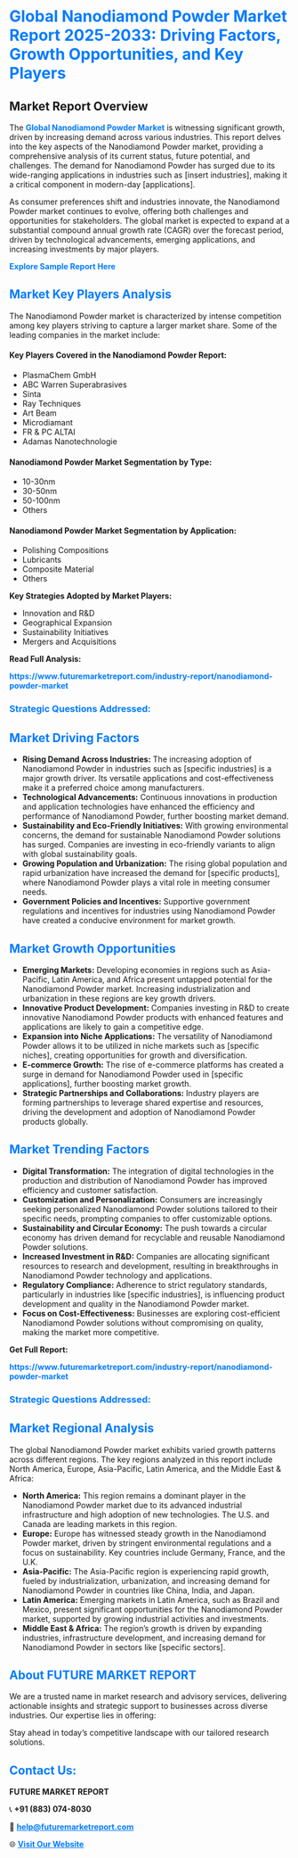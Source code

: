 <h1 style="color: #007BFF;">Global Nanodiamond Powder Market Report 2025-2033: Driving Factors, Growth Opportunities, and Key Players</h1>

<section id="overview">
<h2>Market Report Overview</h2>
<p>The <a href="https://www.futuremarketreport.com/industry-report/nanodiamond-powder-market" style="color: #007BFF; text-decoration: none;"><strong>Global Nanodiamond Powder Market</strong></a> is witnessing significant growth, driven by increasing demand across various industries. This report delves into the key aspects of the Nanodiamond Powder market, providing a comprehensive analysis of its current status, future potential, and challenges. The demand for Nanodiamond Powder has surged due to its wide-ranging applications in industries such as [insert industries], making it a critical component in modern-day [applications].</p>
<p>As consumer preferences shift and industries innovate, the Nanodiamond Powder market continues to evolve, offering both challenges and opportunities for stakeholders. The global market is expected to expand at a substantial compound annual growth rate (CAGR) over the forecast period, driven by technological advancements, emerging applications, and increasing investments by major players.</p>
</section>

<section id="overview">
<p><a href="https://www.futuremarketreport.com/request-sample/reportId=53024" style="color: #007BFF; text-decoration: none;"><strong>Explore Sample Report Here</strong></a></p>
</section>

<section id="key-players">
<h2 style="color: #007BFF;">Market Key Players Analysis</h2>
<p>The Nanodiamond Powder market is characterized by intense competition among key players striving to capture a larger market share. Some of the leading companies in the market include:</p>
<h4>Key Players Covered in the Nanodiamond Powder Report:</h4>
<ul><li>PlasmaChem GmbH</li><li>ABC Warren Superabrasives</li><li>Sinta</li><li>Ray Techniques</li><li>Art Beam</li><li>Microdiamant</li><li>FR &amp; PC ALTAI</li><li>Adamas Nanotechnologie</li></ul>
<h4>Nanodiamond Powder Market Segmentation by Type:</h4>
<ul><li>10-30nm</li><li>30-50nm</li><li>50-100nm</li><li>Others</li></ul>

<h4>Nanodiamond Powder Market Segmentation by Application:</h4>
<ul><li>Polishing Compositions</li><li>Lubricants</li><li>Composite Material</li><li>Others</li></ul>
<p><strong>Key Strategies Adopted by Market Players:</strong></p>
<ul>
<li>Innovation and R&D</li>
<li>Geographical Expansion</li>
<li>Sustainability Initiatives</li>
<li>Mergers and Acquisitions</li>
</ul>
</section>

<section>
<p><strong>Read Full Analysis: </strong></p><a href="https://www.futuremarketreport.com/industry-report/nanodiamond-powder-market" style="color: #007BFF; text-decoration: none;"><strong>https://www.futuremarketreport.com/industry-report/nanodiamond-powder-market</strong></a>
<h3 style="color: #007BFF;">Strategic Questions Addressed:</h3>
</section>

<section id="driving-factors">
<h2 style="color: #007BFF;">Market Driving Factors</h2>
<ul>
<li><strong>Rising Demand Across Industries:</strong> The increasing adoption of Nanodiamond Powder in industries such as [specific industries] is a major growth driver. Its versatile applications and cost-effectiveness make it a preferred choice among manufacturers.</li>
<li><strong>Technological Advancements:</strong> Continuous innovations in production and application technologies have enhanced the efficiency and performance of Nanodiamond Powder, further boosting market demand.</li>
<li><strong>Sustainability and Eco-Friendly Initiatives:</strong> With growing environmental concerns, the demand for sustainable Nanodiamond Powder solutions has surged. Companies are investing in eco-friendly variants to align with global sustainability goals.</li>
<li><strong>Growing Population and Urbanization:</strong> The rising global population and rapid urbanization have increased the demand for [specific products], where Nanodiamond Powder plays a vital role in meeting consumer needs.</li>
<li><strong>Government Policies and Incentives:</strong> Supportive government regulations and incentives for industries using Nanodiamond Powder have created a conducive environment for market growth.</li>
</ul>
</section>

<section id="growth-opportunities">
<h2 style="color: #007BFF;">Market Growth Opportunities</h2>
<ul>
<li><strong>Emerging Markets:</strong> Developing economies in regions such as Asia-Pacific, Latin America, and Africa present untapped potential for the Nanodiamond Powder market. Increasing industrialization and urbanization in these regions are key growth drivers.</li>
<li><strong>Innovative Product Development:</strong> Companies investing in R&D to create innovative Nanodiamond Powder products with enhanced features and applications are likely to gain a competitive edge.</li>
<li><strong>Expansion into Niche Applications:</strong> The versatility of Nanodiamond Powder allows it to be utilized in niche markets such as [specific niches], creating opportunities for growth and diversification.</li>
<li><strong>E-commerce Growth:</strong> The rise of e-commerce platforms has created a surge in demand for Nanodiamond Powder used in [specific applications], further boosting market growth.</li>
<li><strong>Strategic Partnerships and Collaborations:</strong> Industry players are forming partnerships to leverage shared expertise and resources, driving the development and adoption of Nanodiamond Powder products globally.</li>
</ul>
</section>

<section id="trending-factors">
<h2 style="color: #007BFF;">Market Trending Factors</h2>
<ul>
<li><strong>Digital Transformation:</strong> The integration of digital technologies in the production and distribution of Nanodiamond Powder has improved efficiency and customer satisfaction.</li>
<li><strong>Customization and Personalization:</strong> Consumers are increasingly seeking personalized Nanodiamond Powder solutions tailored to their specific needs, prompting companies to offer customizable options.</li>
<li><strong>Sustainability and Circular Economy:</strong> The push towards a circular economy has driven demand for recyclable and reusable Nanodiamond Powder solutions.</li>
<li><strong>Increased Investment in R&D:</strong> Companies are allocating significant resources to research and development, resulting in breakthroughs in Nanodiamond Powder technology and applications.</li>
<li><strong>Regulatory Compliance:</strong> Adherence to strict regulatory standards, particularly in industries like [specific industries], is influencing product development and quality in the Nanodiamond Powder market.</li>
<li><strong>Focus on Cost-Effectiveness:</strong> Businesses are exploring cost-efficient Nanodiamond Powder solutions without compromising on quality, making the market more competitive.</li>
</ul>
</section>

<section>
<p><strong>Get Full Report: </strong></p><a href="https://www.futuremarketreport.com/industry-report/nanodiamond-powder-market" style="color: #007BFF; text-decoration: none;"><strong>https://www.futuremarketreport.com/industry-report/nanodiamond-powder-market</strong></a>
<h3 style="color: #007BFF;">Strategic Questions Addressed:</h3>
</section>


<section id="regional-analysis">
<h2 style="color: #007BFF;">Market Regional Analysis</h2>
<p>The global Nanodiamond Powder market exhibits varied growth patterns across different regions. The key regions analyzed in this report include North America, Europe, Asia-Pacific, Latin America, and the Middle East & Africa:</p>
<ul>
<li><strong>North America:</strong> This region remains a dominant player in the Nanodiamond Powder market due to its advanced industrial infrastructure and high adoption of new technologies. The U.S. and Canada are leading markets in this region.</li>
<li><strong>Europe:</strong> Europe has witnessed steady growth in the Nanodiamond Powder market, driven by stringent environmental regulations and a focus on sustainability. Key countries include Germany, France, and the U.K.</li>
<li><strong>Asia-Pacific:</strong> The Asia-Pacific region is experiencing rapid growth, fueled by industrialization, urbanization, and increasing demand for Nanodiamond Powder in countries like China, India, and Japan.</li>
<li><strong>Latin America:</strong> Emerging markets in Latin America, such as Brazil and Mexico, present significant opportunities for the Nanodiamond Powder market, supported by growing industrial activities and investments.</li>
<li><strong>Middle East & Africa:</strong> The region’s growth is driven by expanding industries, infrastructure development, and increasing demand for Nanodiamond Powder in sectors like [specific sectors].</li>
</ul>
</section>

<footer>
<h2 style="color: #007BFF;">About FUTURE MARKET REPORT</h2>
<p>We are a trusted name in market research and advisory services, delivering actionable insights and strategic support to businesses across diverse industries. Our expertise lies in offering:</p>

<p>Stay ahead in today’s competitive landscape with our tailored research solutions.</p>

<h2 style="color: #007BFF;">Contact Us:</h2>
<p><strong>FUTURE MARKET REPORT</strong></p>
<p>📞 <strong>+91 (883) 074-8030</strong></p>
<p>📧 <strong><a href="mailto:help@futuremarketreport.com" style="color: #007BFF;">help@futuremarketreport.com</a></strong></p>
<p>🌐 <strong><a href="https://www.futuremarketreport.com/" style="color: #007BFF;">Visit Our Website</a></strong></p>
</footer>